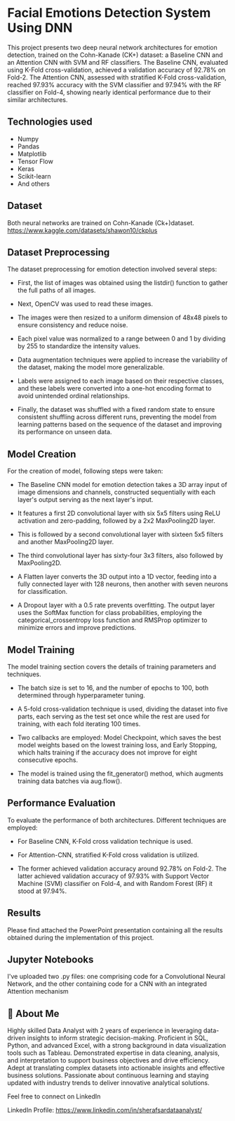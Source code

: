 
# Facial Emotions Detection System Using DNN
This project presents two deep neural network architectures for emotion detection, trained on the Cohn-Kanade (CK+) dataset: a Baseline CNN and an Attention CNN with SVM and RF classifiers. The Baseline CNN, evaluated using K-Fold cross-validation, achieved a validation accuracy of 92.78% on Fold-2. The Attention CNN, assessed with stratified K-Fold cross-validation, reached 97.93% accuracy with the SVM classifier and 97.94% with the RF classifier on Fold-4, showing nearly identical performance due to their similar architectures.
## Technologies used
- Numpy
- Pandas
- Matplotlib
- Tensor Flow
- Keras
- Scikit-learn
- And others

## Dataset
Both neural networks are trained on Cohn-Kanade (Ck+)dataset. 
https://www.kaggle.com/datasets/shawon10/ckplus 

## Dataset Preprocessing
The dataset preprocessing for emotion detection involved several steps: 

- First, the list of images was obtained using the listdir() function to gather the full paths of all images. 

- Next, OpenCV was used to read these images.

- The images were then resized to a uniform dimension of 48x48 pixels to ensure consistency and reduce noise.

- Each pixel value was normalized to a range between 0 and 1 by dividing by 255 to standardize the intensity values. 

- Data augmentation techniques were applied to increase the variability of the dataset, making the model more generalizable.

- Labels were assigned to each image based on their respective classes, and these labels were converted into a one-hot encoding format to avoid unintended ordinal relationships. 

- Finally, the dataset was shuffled with a fixed random state to ensure consistent shuffling across different runs, preventing the model from learning patterns based on the sequence of the dataset and improving its performance on unseen data.

## Model Creation
For the creation of model, following steps were taken: 

- The Baseline CNN model for emotion detection takes a 3D array input of image dimensions and channels, constructed sequentially with each layer's output serving as the next layer's input.

- It features a first 2D convolutional layer with six 5x5 filters using ReLU activation and zero-padding, followed by a 2x2 MaxPooling2D layer. 

- This is followed by a second convolutional layer with sixteen 5x5 filters and another MaxPooling2D layer. 

- The third convolutional layer has sixty-four 3x3 filters, also followed by MaxPooling2D.

- A Flatten layer converts the 3D output into a 1D vector, feeding into a fully connected layer with 128 neurons, then another with seven neurons for classification. 

- A Dropout layer with a 0.5 rate prevents overfitting. The output layer uses the SoftMax function for class probabilities, employing the categorical_crossentropy loss function and RMSProp optimizer to minimize errors and improve predictions.

## Model Training
The model training section covers the details of training parameters and techniques. 

- The batch size is set to 16, and the number of epochs to 100, both determined through hyperparameter tuning.

- A 5-fold cross-validation technique is used, dividing the dataset into five parts, each serving as the test set once while the rest are used for training, with each fold iterating 100 times.

- Two callbacks are employed: Model Checkpoint, which saves the best model weights based on the lowest training loss, and Early Stopping, which halts training if the accuracy does not improve for eight consecutive epochs.

- The model is trained using the fit_generator() method, which augments training data batches via aug.flow().
  
## Performance Evaluation
To evaluate the performance of both architectures. Different techniques are employed:

- For Baseline CNN, K-Fold cross validation technique is used.

- For Attention-CNN, stratified K-Fold cross validation is utilized.

- The former achieved validation accuracy around 92.78% on Fold-2. The latter achieved validation accuracy of 97.93% with Support Vector Machine (SVM) classifier on Fold-4, and with Random Forest (RF) it stood at 97.94%.

## Results
Please find attached the PowerPoint presentation containing all the results obtained during the implementation of this project.

## Jupyter Notebooks
I've uploaded two .py files: one comprising code for a Convolutional Neural Network, and the other containing code for a CNN with an integrated Attention mechanism

## 🚀 About Me
Highly skilled Data Analyst with 2 years of experience in leveraging data-driven insights to inform strategic decision-making. Proficient in SQL, Python, and advanced Excel, with a strong background in data visualization tools such as Tableau. Demonstrated expertise in data cleaning, analysis, and interpretation to support business objectives and drive efficiency. Adept at translating complex datasets into actionable insights and effective business solutions. Passionate about continuous learning and staying updated with industry trends to deliver innovative analytical solutions. 

Feel free to connect on LinkedIn

LinkedIn Profile: https://www.linkedin.com/in/sherafsardataanalyst/



